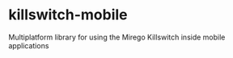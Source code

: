 # killswitch-mobile
Multiplatform library for using the Mirego Killswitch inside mobile applications
